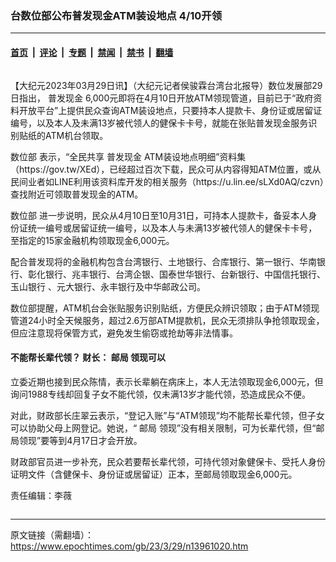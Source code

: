 ### 台数位部公布普发现金ATM装设地点 4/10开领

---

#### [首页](../../../..?n13961020) &nbsp;|&nbsp; [评论](../../../../../epoch-comment?n13961020) &nbsp;|&nbsp; [专题](../../../../../epoch-special?n13961020) &nbsp;|&nbsp; [禁闻](../../../../../epoch-news?n13961020) &nbsp;|&nbsp; [禁书](../../../../../books?n13961020) &nbsp;|&nbsp; [翻墙](https://github.com/gfw-breaker/nogfw/blob/master/README.md?n13961020)


<div class="column" id="artbody" itemprop="articleBody">
 <!-- article content begin -->
 <p>
  【大纪元2023年03月29日讯】（大纪元记者侯骏霖台湾台北报导）数位发展部29日指出，
  <ok href="https://www.epochtimes.com/gb/tag/%E6%99%AE%E5%8F%91%E7%8E%B0%E9%87%91.html">
   普发现金
  </ok>
  6,000元即将在4月10日开放ATM领现管道，目前已于“政府资料开放平台”上提供民众查询ATM装设地点，只要持本人提款卡、身份证或居留证编号，以及本人及未满13岁被代领人的健保卡卡号，就能在张贴普发现金服务识别贴纸的ATM机台领取。
 </p>
 <p>
  <ok href="https://www.epochtimes.com/gb/tag/%E6%95%B0%E4%BD%8D%E9%83%A8.html">
   数位部
  </ok>
  表示，“全民共享
  <ok href="https://www.epochtimes.com/gb/tag/%E6%99%AE%E5%8F%91%E7%8E%B0%E9%87%91.html">
   普发现金
  </ok>
  ATM装设地点明细”资料集（https://gov.tw/XEd），已经超过百次下载，民众可从内容得知ATM位置，或从民间业者如LINE利用该资料库开发的相关服务（https://u.lin.ee/sLXd0AQ/czvn）查找附近可领取普发现金的ATM。
 </p>
 <p>
  <ok href="https://www.epochtimes.com/gb/tag/%E6%95%B0%E4%BD%8D%E9%83%A8.html">
   数位部
  </ok>
  进一步说明，民众从4月10日至10月31日，可持本人提款卡，备妥本人身份证统一编号或居留证统一编号，以及本人与未满13岁被代领人的健保卡卡号，至指定的15家金融机构领取现金6,000元。
 </p>
 <p>
  配合普发现将的金融机构包含台湾银行、土地银行、合库银行、第一银行、华南银行、彰化银行、兆丰银行、台湾企银、国泰世华银行、台新银行、中国信托银行、玉山银行 、元大银行、永丰银行及中华邮政公司。
 </p>
 <p>
  数位部提醒，ATM机台会张贴服务识别贴纸，方便民众辨识领取；由于ATM领现管道24小时全天候服务，超过2.6万部ATM提款机，民众无须排队争抢领取现金，但应注意现将保管方式，避免发生偷窃或抢劫等非法情事。
 </p>
 <h4>
  不能帮长辈代领？ 财长：
  <ok href="https://www.epochtimes.com/gb/tag/%E9%82%AE%E5%B1%80.html">
   邮局
  </ok>
  领现可以
 </h4>
 <p>
  立委近期也接到民众陈情，表示长辈躺在病床上，本人无法领取现金6,000元，但询问1988专线却回复子女不能代领，仅未满13岁才能代领，恐造成民众不便。
 </p>
 <p>
  对此，财政部长庄翠云表示，“登记入账”与“ATM领现”均不能帮长辈代领，但子女可以协助父母上网登记。她说，“
  <ok href="https://www.epochtimes.com/gb/tag/%E9%82%AE%E5%B1%80.html">
   邮局
  </ok>
  领现”没有相关限制，可为长辈代领，但“邮局领现”要等到4月17日才会开放。
 </p>
 <p>
  财政部官员进一步补充，民众若要帮长辈代领，可持代领对象健保卡、受托人身份证明文件（含健保卡、身份证或居留证）正本，至邮局领取现金6,000元。
 </p>
 <p>
  责任编辑：李薇
 </p>
 <!-- article content end -->
</div>


<img src='http://gfw-breaker.win/epoch-news/pages/ncid1349361/n13961020.md' width='0px' height='0px'/>

---

原文链接（需翻墙）：https://www.epochtimes.com/gb/23/3/29/n13961020.htm